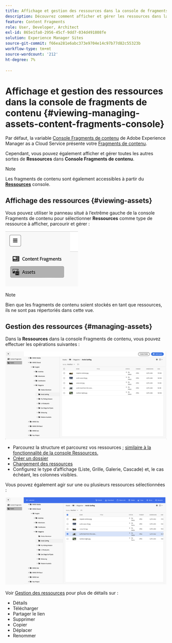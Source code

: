 ```yaml
---
title: Affichage et gestion des ressources dans la console de fragments de contenu
description: Découvrez comment afficher et gérer les ressources dans la **console Fragments de contenu** d’Adobe Experience Manager as a Cloud Service.
feature: Content Fragments
role: User, Developer, Architect
exl-id: 865e1fa8-2956-45cf-9dd7-034d491808fe
solution: Experience Manager Sites
source-git-commit: f66ea281e6abc373e9704e14c97b77d82c55323b
workflow-type: tm+mt
source-wordcount: '212'
ht-degree: 7%

---
```


# Affichage et gestion des ressources dans la console de fragments de contenu {#viewing-managing-assets-content-fragments-console}

Par défaut, la variable [Console Fragments de contenu](/help/sites-cloud/administering/content-fragments/managing.md#content-fragments-console) de Adobe Experience Manager as a Cloud Service présente votre [Fragments de contenu](/help/sites-cloud/administering/content-fragments/overview.md).

Cependant, vous pouvez également afficher et gérer toutes les autres sortes de **Ressources** dans **Console Fragments de contenu**.

>[!NOTE]
>
>Les fragments de contenu sont également accessibles à partir du **[Ressources](/help/assets/overview.md)** console.

## Affichage des ressources {#viewing-assets}

Vous pouvez utiliser le panneau situé à l’extrême gauche de la console Fragments de contenu pour sélectionner  **Ressources** comme type de ressource à afficher, parcourir et gérer :

![Console Fragments de contenu - navigation](/help/sites-cloud/administering/content-fragments/assets/cf-console-assets-navigation.png)

>[!NOTE]
>
>Bien que les fragments de contenu soient stockés en tant que ressources, ils ne sont pas répertoriés dans cette vue.

## Gestion des ressources {#managing-assets}

Dans la **Ressources** dans la console Fragments de contenu, vous pouvez effectuer les opérations suivantes :

![Console Fragments de contenu - Parcourir la ressource](/help/sites-cloud/administering/content-fragments/assets/cf-console-assets-browse.png)

* Parcourez la structure et parcourez vos ressources ; [similaire à la fonctionnalité de la console Ressources.](/help/assets/navigate-assets-view.md)
* [Créer un dossier](/help/assets/manage-digital-assets.md#creating-folders)
* [Chargement des ressources](/help/assets/add-delete-assets-view.md)
* Configurez le type d’affichage (Liste, Grille, Galerie, Cascade) et, le cas échéant, les colonnes visibles.

Vous pouvez également agir sur une ou plusieurs ressources sélectionnées :

![Console Fragments de contenu : actions pour la ressource sélectionnée](/help/sites-cloud/administering/content-fragments/assets/cf-console-assets-actions.png)

Voir [Gestion des ressources](/help/assets/manage-organize-assets-view.md) pour plus de détails sur :

* Détails
* Télécharger
* Partager le lien
* Supprimer
* Copier
* Déplacer
* Renommer
